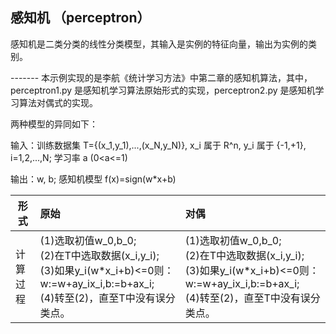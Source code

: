 ## 感知机 （perceptron）

感知机是二类分类的线性分类模型，其输入是实例的特征向量，输出为实例的类别。

------- 本示例实现的是李航《统计学习方法》中第二章的感知机算法，其中，perceptron1.py 是感知机学习算法原始形式的实现，perceptron2.py 是感知机学习算法对偶式的实现。

两种模型的异同如下：

输入：训练数据集 T={(x_1,y_1),...,(x_N,y_N)}, x_i 属于 R^n, y_i 属于 {-1,+1}, i=1,2,...,N; 学习率 a (0<a<=1)

输出：w, b; 感知机模型 f(x)=sign(w*x+b)

形式 | 原始 | 对偶
----|:---|:---
计算过程|(1)选取初值w_0,b_0;<br>(2)在T中选取数据(x_i,y_i);<br>(3)如果y_i(w*x_i+b)<=0则：w:=w+ay_ix_i,b:=b+ax_i;<br>(4)转至(2)，直至T中没有误分类点。|(1)选取初值w_0,b_0;<br>(2)在T中选取数据(x_i,y_i);<br>(3)如果y_i(w*x_i+b)<=0则：w:=w+ay_ix_i,b:=b+ax_i;<br>(4)转至(2)，直至T中没有误分类点。

